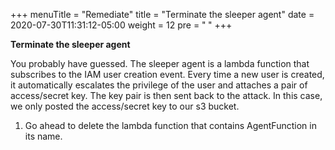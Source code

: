 +++
menuTitle = "Remediate"
title = "Terminate the sleeper agent"
date = 2020-07-30T11:31:12-05:00
weight = 12
pre = "<b> </b>"
+++



**Terminate the sleeper agent**

You probably have guessed. The sleeper agent is a lambda function that subscribes to the IAM user creation event. Every time a new user is created, it automatically escalates the privilege of the user and attaches a pair of access/secret key. The key pair is then sent back to the attack. In this case, we only posted the access/secret key to our s3 bucket.

1. Go ahead to delete the lambda function that contains AgentFunction in its name. 